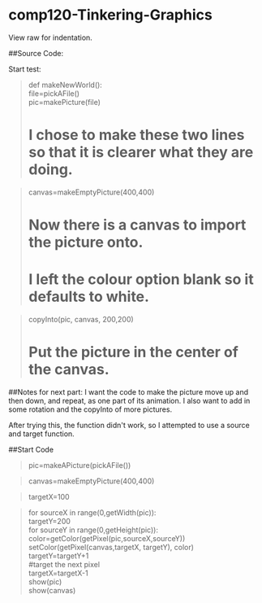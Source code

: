 # comp120-Tinkering-Graphics
View raw for indentation.

##Source Code:

Start test:

>def makeNewWorld():  
 >  file=pickAFile()  
 >  pic=makePicture(file)  
 >  # I chose to make these two lines so that it is clearer what they are doing.  
  
>   canvas=makeEmptyPicture(400,400)  
>   # Now there is a canvas to import the picture onto.  
>   # I left the colour option blank so it defaults to white.  
  
>   copyInto(pic, canvas, 200,200)  
>   # Put the picture in the center of the canvas.
  
##Notes for next part:
I want the code to make the picture move up and then down, and repeat, as one part of its animation.
I also want to add in some rotation and the copyInto of more pictures.

After trying this, the function didn't work, so I attempted to use a source and target function.

##Start Code
>pic=makeAPicture(pickAFile())  

>canvas=makeEmptyPicture(400,400)  

>targetX=100  

>for sourceX in range(0,getWidth(pic)):  
> targetY=200  
> for sourceY in range(0,getHeight(pic)):  
>  color=getColor(getPixel(pic,sourceX,sourceY)) 
>  setColor(getPixel(canvas,targetX, targetY), color)  
>  targetY=targetY+1  
> #target the next pixel  
> targetX=targetX-1  
>show(pic)  
>show(canvas)  
